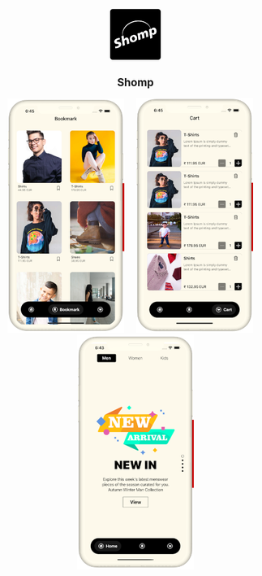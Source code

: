 <p align="center">
<img src="https://github.com/Hitarthbhatt/Hitarthbhatt/blob/main/Images/Shopy/Home%20Images/Shomp/Logo.png" width="100"  title="Shomp">
</p>

<h2 align="center">
Shomp
</h2>


<p align="center">
<img src="https://github.com/Hitarthbhatt/Hitarthbhatt/blob/main/Images/Shopy/Home%20Images/Shomp/Bookmark.png" width="230"  title="Home">&nbsp;&nbsp;&nbsp;&nbsp;&nbsp;
  <img src="https://github.com/Hitarthbhatt/Hitarthbhatt/blob/main/Images/Shopy/Home%20Images/Shomp/Cart.png" width="230" title="Menu">&nbsp;&nbsp;&nbsp;&nbsp;&nbsp;
  <img src="https://github.com/Hitarthbhatt/Hitarthbhatt/blob/main/Images/Shopy/Home%20Images/Shomp/Home.png" width="230" title="Detail">
</p>
